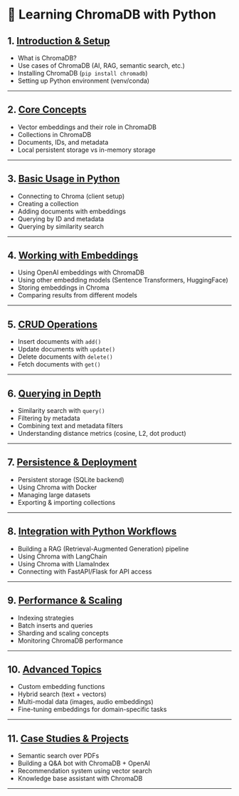 # 📝 **Learning ChromaDB with Python**

## 1. [**Introduction & Setup**](https://github.com/fromsantanu/LLM-Based-Agentic-Systems/blob/main/CHROMADB/p01.md)

* What is ChromaDB?
* Use cases of ChromaDB (AI, RAG, semantic search, etc.)
* Installing ChromaDB (`pip install chromadb`)
* Setting up Python environment (venv/conda)

---

## 2. [**Core Concepts**](https://github.com/fromsantanu/LLM-Based-Agentic-Systems/blob/main/CHROMADB/p02.md)

* Vector embeddings and their role in ChromaDB
* Collections in ChromaDB
* Documents, IDs, and metadata
* Local persistent storage vs in-memory storage

---

## 3. [**Basic Usage in Python**](https://github.com/fromsantanu/LLM-Based-Agentic-Systems/blob/main/CHROMADB/p03.md)

* Connecting to Chroma (client setup)
* Creating a collection
* Adding documents with embeddings
* Querying by ID and metadata
* Querying by similarity search

---

## 4. [**Working with Embeddings**](https://github.com/fromsantanu/LLM-Based-Agentic-Systems/blob/main/CHROMADB/p04.md)

* Using OpenAI embeddings with ChromaDB
* Using other embedding models (Sentence Transformers, HuggingFace)
* Storing embeddings in Chroma
* Comparing results from different models

---

## 5. [**CRUD Operations**](https://github.com/fromsantanu/LLM-Based-Agentic-Systems/blob/main/CHROMADB/p05.md)

* Insert documents with `add()`
* Update documents with `update()`
* Delete documents with `delete()`
* Fetch documents with `get()`

---

## 6. [**Querying in Depth**](https://github.com/fromsantanu/LLM-Based-Agentic-Systems/blob/main/CHROMADB/p06.md)

* Similarity search with `query()`
* Filtering by metadata
* Combining text and metadata filters
* Understanding distance metrics (cosine, L2, dot product)

---

## 7. [**Persistence & Deployment**](https://github.com/fromsantanu/LLM-Based-Agentic-Systems/blob/main/CHROMADB/p07.md)

* Persistent storage (SQLite backend)
* Using Chroma with Docker
* Managing large datasets
* Exporting & importing collections

---

## 8. [**Integration with Python Workflows**](https://github.com/fromsantanu/LLM-Based-Agentic-Systems/blob/main/CHROMADB/p08.md)

* Building a RAG (Retrieval-Augmented Generation) pipeline
* Using Chroma with LangChain
* Using Chroma with LlamaIndex
* Connecting with FastAPI/Flask for API access

---

## 9. [**Performance & Scaling**](https://github.com/fromsantanu/LLM-Based-Agentic-Systems/blob/main/CHROMADB/p09.md)

* Indexing strategies
* Batch inserts and queries
* Sharding and scaling concepts
* Monitoring ChromaDB performance

---

## 10. [**Advanced Topics**](https://github.com/fromsantanu/LLM-Based-Agentic-Systems/blob/main/CHROMADB/p10.md)

* Custom embedding functions
* Hybrid search (text + vectors)
* Multi-modal data (images, audio embeddings)
* Fine-tuning embeddings for domain-specific tasks

---

## 11. [**Case Studies & Projects**](https://github.com/fromsantanu/LLM-Based-Agentic-Systems/blob/main/CHROMADB/p11.md)

* Semantic search over PDFs
* Building a Q\&A bot with ChromaDB + OpenAI
* Recommendation system using vector search
* Knowledge base assistant with ChromaDB

---



